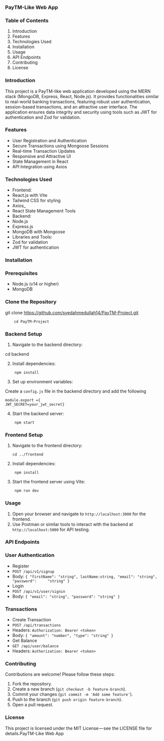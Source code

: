 ### PayTM-Like Web App

### Table of Contents

1.  Introduction
2.  Features
3.  Technologies Used
4.  Installation
5.  Usage
6.  API Endpoints
7.  Contributing
8.  License

### Introduction

This project is a PayTM-like web application developed using the MERN stack (MongoDB, Express, React, Node.js). It provides functionalities similar to real-world banking transactions, featuring robust user authentication, session-based transactions, and an attractive user interface. The application ensures data integrity and security using tools such as JWT for authentication and Zod for validation.

### Features

-   User Registration and Authentication
-   Secure Transactions using Mongoose Sessions
-   Real-time Transaction Updates
-   Responsive and Attractive UI
-   State Management in React
-   API Integration using Axios

### Technologies Used

-   Frontend:
-   React.js with Vite
-   Tailwind CSS for styling
-   Axios_
-   React State Management Tools
-   Backend:
-   Node.js
-   Express.js
-   MongoDB with Mongoose
-   Libraries and Tools:
-   Zod for validation
-   JWT for authentication

### Installation

### Prerequisites

-   Node.js (v14 or higher)
-   MongoDB

### Clone the Repository

git clone https://github.com/syedahmedullah14/PayTM-Project.git

		cd PayTM-Project

### Backend Setup

1.  Navigate to the backend directory:

cd backend

2. Install dependencies:

		npm install

3. Set up environment variables:

Create a `config.js` file in the backend directory and add the following

	module.export ={  
	JWT_SECRET=your_jwt_secret}

4. Start the backend server:

		npm start

### Frontend Setup

1.  Navigate to the frontend directory:

		cd ../frontend

2. Install dependencies:

		npm install

3. Start the frontend server using Vite:

		npm run dev

### Usage

1.  Open your browser and navigate to `http://localhost:3000` for the frontend.
2.  Use Postman or similar tools to interact with the backend at `http://localhost:5000` for API testing.

### API Endpoints

### User Authentication

-   Register
-   `POST /api/v1/signup`
-   Body: `{ "firstName": "string", lastName:string, "email": "string", "password":     "string" }`
-   Login
-   `POST /api/v1/user/signin`
-   Body: `{ "email": "string", "password": "string" }`

### Transactions

-   Create Transaction
-   `POST /api/transactions`
-   Headers: `Authorization: Bearer <token>`
-   Body: `{ "amount": "number", "type": "string" }`
-   Get Balance
-   `GET /api/user/balance`
-   Headers: `Authorization: Bearer <token>`

### Contributing

Contributions are welcome! Please follow these steps:

1.  Fork the repository.
2.  Create a new branch (`git checkout -b feature-branch`).
3.  Commit your changes (`git commit -m 'Add some feature'`).
4.  Push to the branch (`git push origin feature-branch`).
5.  Open a pull request.

### License

This project is licensed under the MIT License — see the LICENSE file for details.PayTM-Like Web App